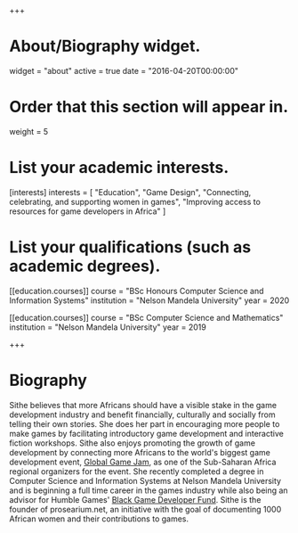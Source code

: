 +++
# About/Biography widget.
widget = "about"
active = true
date = "2016-04-20T00:00:00"

# Order that this section will appear in.
weight = 5

# List your academic interests.
[interests]
  interests = [
    "Education",
    "Game Design",
    "Connecting, celebrating, and supporting women in games",
    "Improving access to resources for game developers in Africa"
  ]

# List your qualifications (such as academic degrees).
[[education.courses]]
  course = "BSc Honours Computer Science and Information Systems"
  institution = "Nelson Mandela University"
  year = 2020

[[education.courses]]
  course = "BSc Computer Science and Mathematics"
  institution = "Nelson Mandela University"
  year = 2019

+++

# Biography

Sithe believes that more Africans should have a visible stake in the game development industry and benefit financially, culturally and socially from telling their own stories. She does her part in encouraging more people to make games by facilitating introductory game development and interactive fiction workshops. Sithe also enjoys promoting the growth of game development by connecting more Africans to the world's biggest game development event, [Global Game Jam](https://globalgamejam.org/), as one of the Sub-Saharan Africa regional organizers for the event. She recently completed a degree in Computer Science and Information Systems at Nelson Mandela University and is beginning a full time career in the games industry while also being an advisor for Humble Games' [Black Game Developer Fund](https://www.humblegames.com/blackgamedevfund/). Sithe is the founder of prosearium.net, an initiative with the goal of documenting 1000 African women and their contributions to games.
